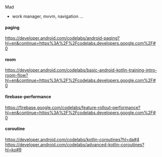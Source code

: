 
Mad
- work manager, mvvm, navigation ...

#### paging
https://developer.android.com/codelabs/android-paging?hl=en&continue=https%3A%2F%2Fcodelabs.developers.google.com%2F#0

#### room
https://developer.android.com/codelabs/basic-android-kotlin-training-intro-room-flow?hl=en&continue=https%3A%2F%2Fcodelabs.developers.google.com%2F#0

#### firebase-performance
https://firebase.google.com/codelabs/feature-rollout-performance?hl=en&continue=https%3A%2F%2Fcodelabs.developers.google.com%2F#0

#### coroutine
https://developer.android.com/codelabs/kotlin-coroutines?hl=da#4
https://developer.android.com/codelabs/advanced-kotlin-coroutines?hl=ko#9




<!--stackedit_data:
eyJoaXN0b3J5IjpbNTE2OTMxNDkxLDg0ODEwNDUxMiwtMTE3Nj
kxNjYzNSwtMTA4NzU0NDMzOCwtMTgwMDI3NjI3OF19
-->